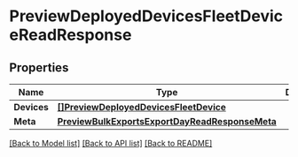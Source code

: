 # PreviewDeployedDevicesFleetDeviceReadResponse

## Properties

Name | Type | Description | Notes
------------ | ------------- | ------------- | -------------
**Devices** | [**[]PreviewDeployedDevicesFleetDevice**](preview.deployed_devices.fleet.device.md) |  | [optional] 
**Meta** | [**PreviewBulkExportsExportDayReadResponseMeta**](preview_bulk_exports_export_dayReadResponse_meta.md) |  | [optional] 

[[Back to Model list]](../README.md#documentation-for-models) [[Back to API list]](../README.md#documentation-for-api-endpoints) [[Back to README]](../README.md)


